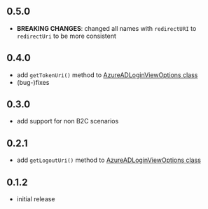 ## 0.5.0

* **BREAKING CHANGES**: changed all names with `redirectURI` to `redirectUri` to be more consistent

## 0.4.0

* add `getTokenUri()` method to [AzureADLoginViewOptions class](https://pub.dev/documentation/azuread_login_view/latest/widgets_azure_ad_login_view/AzureADLoginViewOptions-class.html)
* (bug-)fixes

## 0.3.0

* add support for non B2C scenarios

## 0.2.1

* add `getLogoutUri()` method to [AzureADLoginViewOptions class](https://pub.dev/documentation/azuread_login_view/latest/widgets_azure_ad_login_view/AzureADLoginViewOptions-class.html)

## 0.1.2

* initial release
